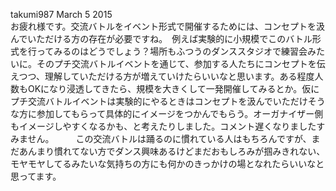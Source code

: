 
takumi987 March 5 2015  
お疲れ様です。交流バトルをイベント形式で開催するためには、コンセプトを汲んでいただける方の存在が必要ですね。　例えば実験的に小規模でこのバトル形式を行ってみるのはどうでしょう？場所もふつうのダンススタジオで練習会みたいに。そのプチ交流バトルイベントを通じて、参加する人たちにコンセプトを伝えつつ、理解していただける方が増えていけたらいいなと思います。ある程度人数もOKになり浸透してきたら、規模を大きくして一発開催してみるとか。仮にプチ交流バトルイベントは実験的にやるときはコンセプトを汲んでいただけそうな方に参加してもらって具体的にイメージをつかんでもらう。オーガナイザー側もイメージしやすくなるかも、と考えたりしました。コメント遅くなりましたすみません。　　　この交流バトルは踊るのに慣れている人はもちろんですが、まだあんまり慣れてない方でダンス興味あるけどまだおもしろみが掴みきれない、モヤモヤしてるみたいな気持ちの方にも何かのきっかけの場となれたらいいなと思ってます。
